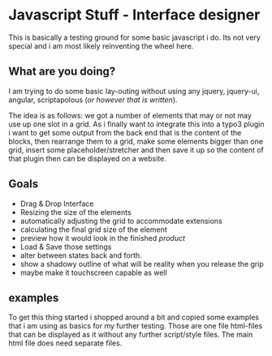 # Javascript Stuff - Interface designer

This is basically a testing ground for some basic javascript i do. Its not very special and i am most likely reinventing the wheel here. 

## What are you doing?

I am trying to do some basic lay-outing without using any jquery, jquery-ui, angular, scriptapolous (*or however that is written*). 

The idea is as follows: we got a number of elements that may or not may use up one slot in a grid. As i finally want to integrate this into a typo3 plugin i want to get some output from the back end that is the content of the blocks, then rearrange them to a grid, make some elements bigger than one grid, insert some placeholder/stretcher and then save it up so the content of that plugin then can be displayed on a website.

## Goals

* Drag & Drop Interface
* Resizing the size of the elements 
* automatically adjusting the grid to accommodate extensions
* calculating the final grid size of the element
* preview how it would look in the finished *product*
* Load & Save those settings
* alter between states back and forth.
* show a shadowy outline of what will be reality when you release the grip
* maybe make it touchscreen capable as well

## examples

To get this thing started i shopped around a bit and copied some examples that i am using as basics for my further testing. Those are one file html-files that can be displayed as it without any further script/style files. The main html file does need separate files. 



